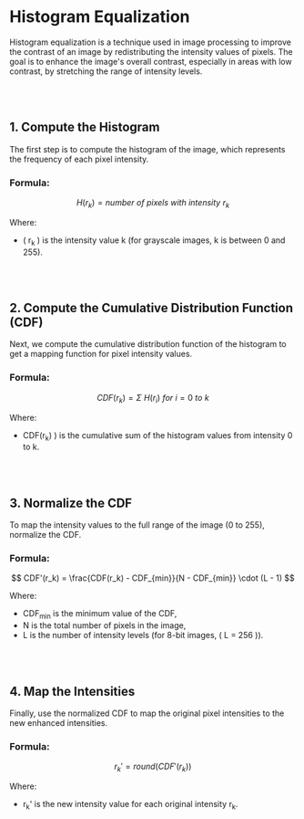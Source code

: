 # Histogram Equalization

Histogram equalization is a technique used in image processing to improve the contrast of an image by redistributing the intensity values of pixels. The goal is to enhance the image's overall contrast, especially in areas with low contrast, by stretching the range of intensity levels.

<br/><br/>

## 1. Compute the Histogram

The first step is to compute the histogram of the image, which represents the frequency of each pixel intensity.

### Formula:

$$
H(r_k) = number\ of\ pixels\ with\ intensity\ r_k
$$

Where:

- \( r<sub>k</sub> \) is the intensity value k (for grayscale images, k is between 0 and 255).

<br/><br/>

## 2. Compute the Cumulative Distribution Function (CDF)

Next, we compute the cumulative distribution function of the histogram to get a mapping function for pixel intensity values.

### Formula:

$$
CDF(r_k) = Σ\ H(r_i)\ for\ i = 0\ to\ k
$$

Where:

- CDF(r<sub>k</sub>) \) is the cumulative sum of the histogram values from intensity 0 to k.

<br/><br/>

## 3. Normalize the CDF

To map the intensity values to the full range of the image (0 to 255), normalize the CDF.

### Formula:

$$
CDF'(r_k) = \frac{CDF(r_k) - CDF_{min}}{N - CDF_{min}} \cdot (L - 1)
$$

Where:

- CDF<sub>min</sub> is the minimum value of the CDF,
- N is the total number of pixels in the image,
- L is the number of intensity levels (for 8-bit images, \( L = 256 \)).

<br/><br/>

## 4. Map the Intensities

Finally, use the normalized CDF to map the original pixel intensities to the new enhanced intensities.

### Formula:

$$
r_k' = round(CDF'(r_k))
$$

Where:

- r<sub>k</sub>' is the new intensity value for each original intensity r<sub>k</sub>.

